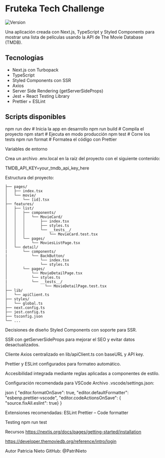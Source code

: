 # Fruteka Tech Challenge

![Version](https://img.shields.io/badge/version-0.1.0-blue.svg?cacheSeconds=2592000)

Una aplicación creada con Next.js, TypeScript y Styled Components para mostrar una lista de películas usando la API de The Movie Database (TMDB).

## Tecnologías

- Next.js con Turbopack
- TypeScript
- Styled Components con SSR
- Axios
- Server Side Rendering (getServerSideProps)
- Jest + React Testing Library
- Prettier + ESLint

## Scripts disponibles

npm run dev # Inicia la app en desarrollo
npm run build # Compila el proyecto
npm start # Ejecuta en modo producción
npm test # Corre los tests
npm run format # Formatea el código con Prettier

Variables de entorno

Crea un archivo .env.local en la raíz del proyecto con el siguiente contenido:

TMDB_API_KEY=your_tmdb_api_key_here

Estructura del proyecto:

```
├── pages/
│   ├── index.tsx
│   └── movie/
│       └── [id].tsx
├── features/
│   ├── list/
│   │   ├── components/
│   │   │   └── MovieCard/
│   │   │       ├── index.tsx
│   │   │       ├── styles.ts
│   │   │       └── __tests__/
│   │   │           └── MovieCard.test.tsx
│   │   └── pages/
│   │       └── MoviesListPage.tsx
│   └── detail/
|       └── components/
|           └── BackButton/
│               └── index.tsx
│               └── styles.ts
│       └── pages/
│           └── MovieDetailPage.tsx
│           └── styles.ts
|           └── __tests__/
│                 └── MovieDetailPage.test.tsx
├── lib/
│   └── apiClient.ts
├── styles/
│   └── global.ts
├── next.config.ts
├── jest.config.ts
├── tsconfig.json
└── ...
```

Decisiones de diseño
Styled Components con soporte para SSR.

SSR con getServerSideProps para mejorar el SEO y evitar datos desactualizados.

Cliente Axios centralizado en lib/apiClient.ts con baseURL y API key.

Prettier y ESLint configurados para formateo automático.

Accesibilidad integrada mediante reglas aplicadas a componentes de estilo.

Configuración recomendada para VSCode
Archivo .vscode/settings.json:

json
{
"editor.formatOnSave": true,
"editor.defaultFormatter": "esbenp.prettier-vscode",
"editor.codeActionsOnSave": {
"source.fixAll.eslint": true}
}

Extensiones recomendadas:
ESLint
Prettier – Code formatter

Testing
npm run test

Recursos
https://nextjs.org/docs/pages/getting-started/installation

https://developer.themoviedb.org/reference/intro/login

Autor
Patricia Nieto
GitHub: @PatriNieto
